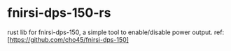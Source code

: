 # fnirsi-dps-150-rs
rust lib for fnirsi-dps-150, a simple tool to enable/disable power output.
ref: [https://github.com/cho45/fnirsi-dps-150]